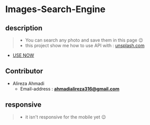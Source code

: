 # Images-Search-Engine


## description
> - You can search any photo and save them in this page  😉
> - this project show me how to use API with : [unsplash.com](https://unsplash.com/)
- [USE NOW](#)
## Contributor
- Alireza Ahmadi
  - Email-address : **ahmadialireza316@gmail.com**
## responsive
> - it isn't responsive for the mobile yet 😉
